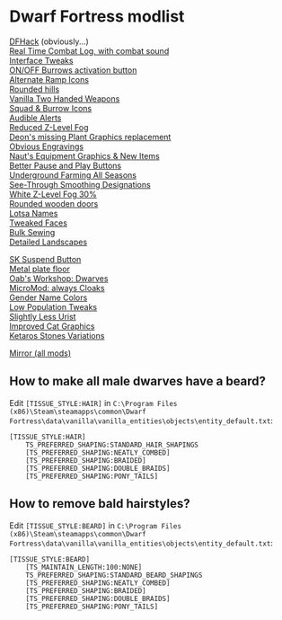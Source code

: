 # Dwarf Fortress modlist


[DFHack](https://store.steampowered.com/app/2346660/DFHack__Dwarf_Fortress_Modding_Engine/) (obviously...)  
[Real Time Combat Log, with combat sound](https://steamcommunity.com/sharedfiles/filedetails/?id=2905960813)  
[Interface Tweaks](https://steamcommunity.com/sharedfiles/filedetails/?id=2899720701)  
[ON/OFF Burrows activation button](https://steamcommunity.com/sharedfiles/filedetails/?id=2902547714)  
[Alternate Ramp Icons](https://steamcommunity.com/sharedfiles/filedetails/?id=2901708068)  
[Rounded hills](https://steamcommunity.com/sharedfiles/filedetails/?id=2900381145)  
[Vanilla Two Handed Weapons](https://steamcommunity.com/sharedfiles/filedetails/?id=2899369954)  
[Squad & Burrow Icons](https://steamcommunity.com/sharedfiles/filedetails/?id=2898973979)  
[Audible Alerts](https://steamcommunity.com/sharedfiles/filedetails/?id=2898589374)  
[Reduced Z-Level Fog](https://steamcommunity.com/sharedfiles/filedetails/?id=2898829756)  
[Deon's missing Plant Graphics replacement](https://steamcommunity.com/sharedfiles/filedetails/?id=2899775969)  
[Obvious Engravings](https://steamcommunity.com/sharedfiles/filedetails/?id=2899669508)  
[Naut's Equipment Graphics & New Items](https://steamcommunity.com/sharedfiles/filedetails/?id=2900170621)  
[Better Pause and Play Buttons](https://steamcommunity.com/sharedfiles/filedetails/?id=2898964448)  
[Underground Farming All Seasons](https://steamcommunity.com/sharedfiles/filedetails/?id=2898799817)  
[See-Through Smoothing Designations](https://steamcommunity.com/sharedfiles/filedetails/?id=2898549749)  
[White Z-Level Fog 30%](https://steamcommunity.com/sharedfiles/filedetails/?id=2899417247)  
[Rounded wooden doors](https://steamcommunity.com/sharedfiles/filedetails/?id=2900387038)  
[Lotsa Names](https://steamcommunity.com/sharedfiles/filedetails/?id=2901921699)  
[Tweaked Faces](https://steamcommunity.com/sharedfiles/filedetails/?id=2898861338)  
[Bulk Sewing](https://steamcommunity.com/sharedfiles/filedetails/?id=2904883350)  
[Detailed Landscapes](https://steamcommunity.com/sharedfiles/filedetails/?id=2908779064)  
  
[SK Suspend Button](https://steamcommunity.com/sharedfiles/filedetails/?id=2913796002)  
[Metal plate floor](https://steamcommunity.com/sharedfiles/filedetails/?id=2919042512)  
[Oab's Workshop: Dwarves](https://steamcommunity.com/sharedfiles/filedetails/?id=2915127770)  
[MicroMod: always Cloaks](https://steamcommunity.com/sharedfiles/filedetails/?id=2922842361)  
[Gender Name Colors](https://steamcommunity.com/sharedfiles/filedetails/?id=2923299070)  
[Low Population Tweaks](https://steamcommunity.com/sharedfiles/filedetails/?id=2927259273)  
[Slightly Less Urist](https://steamcommunity.com/sharedfiles/filedetails/?id=2928575155)  
[Improved Cat Graphics](https://steamcommunity.com/sharedfiles/filedetails/?id=2933363562)  
[Ketaros Stones Variations](https://steamcommunity.com/sharedfiles/filedetails/?id=2951182373)  

[Mirror (all mods)](https://drive.google.com/drive/folders/1H5hR4cGPM2ytOsqVIZ7sh0QG__M_KI3W?usp=share_link)

## How to make all male dwarves have a beard?
Edit `[TISSUE_STYLE:HAIR]` in `C:\Program Files (x86)\Steam\steamapps\common\Dwarf Fortress\data\vanilla\vanilla_entities\objects\entity_default.txt`:
```
[TISSUE_STYLE:HAIR]
	TS_PREFERRED_SHAPING:STANDARD_HAIR_SHAPINGS
	[TS_PREFERRED_SHAPING:NEATLY_COMBED]
	[TS_PREFERRED_SHAPING:BRAIDED]
	[TS_PREFERRED_SHAPING:DOUBLE_BRAIDS]
	[TS_PREFERRED_SHAPING:PONY_TAILS]
```

## How to remove bald hairstyles?
Edit `[TISSUE_STYLE:BEARD]` in `C:\Program Files (x86)\Steam\steamapps\common\Dwarf Fortress\data\vanilla\vanilla_entities\objects\entity_default.txt`:
```
[TISSUE_STYLE:BEARD]
	[TS_MAINTAIN_LENGTH:100:NONE]
	TS_PREFERRED_SHAPING:STANDARD_BEARD_SHAPINGS
	[TS_PREFERRED_SHAPING:NEATLY_COMBED]
	[TS_PREFERRED_SHAPING:BRAIDED]
	[TS_PREFERRED_SHAPING:DOUBLE_BRAIDS]
	[TS_PREFERRED_SHAPING:PONY_TAILS]
```

